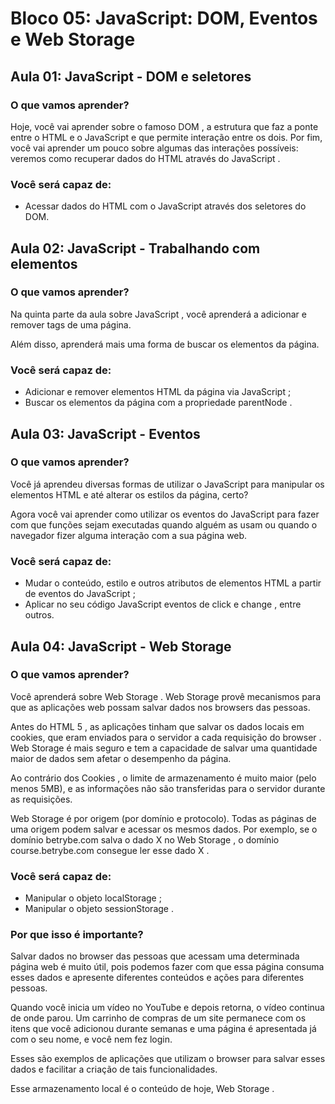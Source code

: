 # Bloco 05: JavaScript: DOM, Eventos e Web Storage

## Aula 01: JavaScript - DOM e seletores

### O que vamos aprender?

Hoje, você vai aprender sobre o famoso DOM , a estrutura que faz a ponte entre o HTML e o JavaScript e que permite interação entre os dois. Por fim, você vai aprender um pouco sobre algumas das interações possíveis: veremos como recuperar dados do HTML através do JavaScript .

### Você será capaz de:

- Acessar dados do HTML com o JavaScript através dos seletores do DOM.

## Aula 02: JavaScript - Trabalhando com elementos

### O que vamos aprender?

Na quinta parte da aula sobre JavaScript , você aprenderá a adicionar e remover tags de uma página.

Além disso, aprenderá mais uma forma de buscar os elementos da página.

### Você será capaz de:

- Adicionar e remover elementos HTML da página via JavaScript ;
- Buscar os elementos da página com a propriedade parentNode .

## Aula 03: JavaScript - Eventos

### O que vamos aprender?

Você já aprendeu diversas formas de utilizar o JavaScript para manipular os elementos HTML e até alterar os estilos da página, certo?

Agora você vai aprender como utilizar os eventos do JavaScript para fazer com que funções sejam executadas quando alguém as usam ou quando o navegador fizer alguma interação com a sua página web.

### Você será capaz de:

- Mudar o conteúdo, estilo e outros atributos de elementos HTML a partir de eventos do JavaScript ;
- Aplicar no seu código JavaScript eventos de click e change , entre outros.

## Aula 04: JavaScript - Web Storage

### O que vamos aprender?

Você aprenderá sobre Web Storage . Web Storage provê mecanismos para que as aplicações web possam salvar dados nos browsers das pessoas.

Antes do HTML 5 , as aplicações tinham que salvar os dados locais em cookies, que eram enviados para o servidor a cada requisição do browser . Web Storage é mais seguro e tem a capacidade de salvar uma quantidade maior de dados sem afetar o desempenho da página.

Ao contrário dos Cookies , o limite de armazenamento é muito maior (pelo menos 5MB), e as informações não são transferidas para o servidor durante as requisições.

Web Storage é por origem (por domínio e protocolo). Todas as páginas de uma origem podem salvar e acessar os mesmos dados. Por exemplo, se o domínio betrybe.com salva o dado X no Web Storage , o domínio course.betrybe.com consegue ler esse dado X .

### Você será capaz de:

- Manipular o objeto localStorage ;
- Manipular o objeto sessionStorage .

### Por que isso é importante?

Salvar dados no browser das pessoas que acessam uma determinada página web é muito útil, pois podemos fazer com que essa página consuma esses dados e apresente diferentes conteúdos e ações para diferentes pessoas.

Quando você inicia um vídeo no YouTube e depois retorna, o vídeo continua de onde parou. Um carrinho de compras de um site permanece com os itens que você adicionou durante semanas e uma página é apresentada já com o seu nome, e você nem fez login.

Esses são exemplos de aplicações que utilizam o browser para salvar esses dados e facilitar a criação de tais funcionalidades.

Esse armazenamento local é o conteúdo de hoje, Web Storage .
